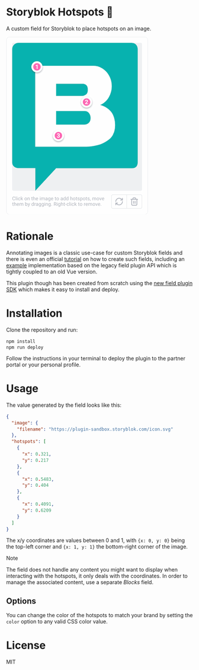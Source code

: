 # Storyblok Hotspots 🎯

A custom field for Storyblok to place hotspots on an image.

![Screenshot](screenshot.png)

# Rationale

Annotating images is a classic use-case for custom Storyblok fields and there is even an official [tutorial](https://www.storyblok.com/tp/how-to-create-a-simple-image-map-with-storyblok) on how to create such fields, including an [example](https://github.com/storyblok/field-type-examples/tree/main/annotated-image) implementation based on the legacy field plugin API which is tightly coupled to an old Vue version.

This plugin though has been created from scratch using the [new field plugin SDK](https://www.storyblok.com/docs/plugins/field-plugins/introduction) which makes it easy to install and deploy.

# Installation

Clone the repository and run:

```
npm install
npm run deploy
```

Follow the instructions in your terminal to deploy the plugin to the partner portal or your personal profile.

# Usage

The value generated by the field looks like this:

```json
{
  "image": {
    "filename": "https://plugin-sandbox.storyblok.com/icon.svg"
  },
  "hotspots": [
    {
      "x": 0.321,
      "y": 0.217
    },
    {
      "x": 0.5483,
      "y": 0.404
    },
    {
      "x": 0.4091,
      "y": 0.6209
    }
  ]
}
```

The x/y coordinates are values between 0 and 1, with `{x: 0, y: 0}` being the top-left corner and `{x: 1, y: 1}` the bottom-right corner of the image.

> [!NOTE]
> The field does not handle any content you might want to display when interacting with the hotspots, it only deals with the coordinates. In order to manage the associated content, use a separate _Blocks_ field.

## Options

You can change the color of the hotspots to match your brand by setting the `color` option to any valid CSS color value.

# License

MIT

